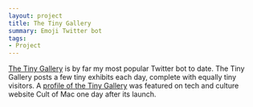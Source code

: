 ```yaml
---
layout: project
title: The Tiny Gallery
summary: Emoji Twitter bot
tags:
- Project
---
```


<a href="http://twitter.com/thetinygallery">The Tiny Gallery</a> is by far my most popular Twitter bot to date. The Tiny Gallery posts a few tiny exhibits each day, complete with equally tiny visitors. A <a href="http://www.cultofmac.com/410496/emoji-becomes-art-in-tiny-gallery-on-twitter/">profile of the Tiny Gallery</a> was featured on tech and culture website Cult of Mac one day after its launch.